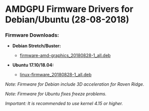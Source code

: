 AMDGPU Firmware Drivers for Debian/Ubuntu (28-08-2018)
======================================================

### Firmware Downloads:

  * **Debian Stretch/Buster:**
    * [firmware-amd-graphics_20180828-1_all.deb](https://github.com/q3aql/amdgpu-firmware-update/releases/download/v3.0/firmware-amd-graphics_20180828-1_all.deb)

  * **Ubuntu 17.10/18.04:**
    * [linux-firmware_20180828-1_all.deb](https://github.com/q3aql/amdgpu-firmware-update/releases/download/v3.0/linux-firmware_20180828-1_all.deb)

_Note: Firmware for Debian include 3D acceleration for Raven Ridge._

_Note: Firmware for Ubuntu fixes freeze problems._


_Important: It is recommended to use kernel 4.15 or higher._
